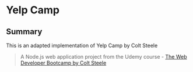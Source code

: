 # Yelp Camp

## Summary
This is an adapted implementation of Yelp Camp by Colt Steele
> A Node.js web application project from the Udemy course - [The Web Developer Bootcamp by Colt Steele](https://www.udemy.com/the-web-developer-bootcamp/)
